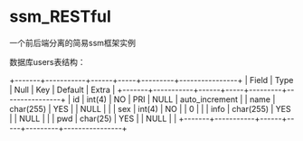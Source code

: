 # ssm_RESTful
一个前后端分离的简易ssm框架实例

数据库users表结构：

+-------+-----------+------+-----+---------+----------------+ 
| Field | Type      | Null | Key | Default | Extra          | 
+-------+-----------+------+-----+---------+----------------+ 
| id    | int(4)    | NO   | PRI | NULL    | auto_increment | 
| name  | char(255) | YES  |     | NULL    |                | 
| sex   | int(4)    | NO   |     | 0       |                | 
| info  | char(255) | YES  |     | NULL    |                | 
| pwd   | char(25)  | YES  |     | NULL    |                | 
+-------+-----------+------+-----+---------+----------------+ 
